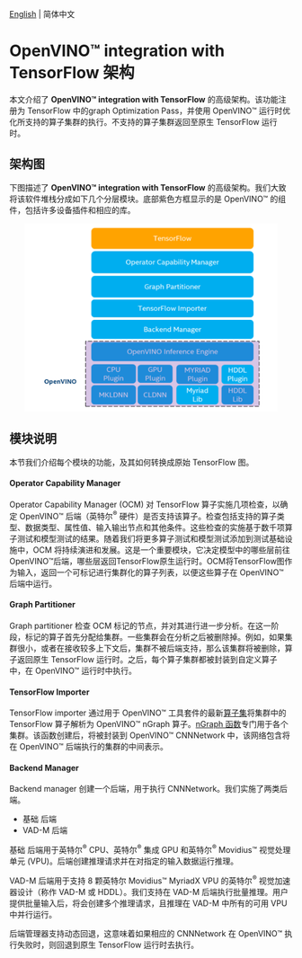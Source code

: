 [English](./ARCHITECTURE.md) | 简体中文
# **OpenVINO™ integration with TensorFlow** 架构

本文介绍了 **OpenVINO™ integration with TensorFlow** 的高级架构。该功能注册为 TensorFlow 中的graph Optimization Pass，并使用 OpenVINO™ 运行时优化所支持的算子集群的执行。不支持的算子集群返回至原生 TensorFlow 运行时。

## 架构图

下图描述了 **OpenVINO™ integration with TensorFlow** 的高级架构。我们大致将该软件堆栈分成如下几个分层模块。底部紫色方框显示的是 OpenVINO™ 的组件，包括许多设备插件和相应的库。

<p align="center">
  <img src="../images/openvino_tensorflow_architecture.png" width="450">
</p>

## 模块说明

本节我们介绍每个模块的功能，及其如何转换成原始 TensorFlow 图。

#### Operator Capability Manager

Operator Capability Manager (OCM) 对 TensorFlow 算子实施几项检查，以确定 OpenVINO™ 后端（英特尔<sup>®</sup> 硬件）是否支持该算子。检查包括支持的算子类型、数据类型、属性值、输入输出节点和其他条件。这些检查的实施基于数千项算子测试和模型测试的结果。随着我们将更多算子测试和模型测试添加到测试基础设施中，OCM 将持续演进和发展。这是一个重要模块，它决定模型中的哪些层前往 OpenVINO™后端，哪些层返回TensorFlow原生运行时。OCM将TensorFlow图作为输入，返回一个可标记进行集群化的算子列表，以便这些算子在 OpenVINO™ 后端中运行。

#### Graph Partitioner

Graph partitioner 检查 OCM 标记的节点，并对其进行进一步分析。在这一阶段，标记的算子首先分配给集群。一些集群会在分析之后被删除掉。例如，如果集群很小，或者在接收较多上下文后，集群不被后端支持，那么该集群将被删除，算子返回原生 TensorFlow 运行时。之后，每个算子集群都被封装到自定义算子中，在 OpenVINO™ 运行时中执行。

#### TensorFlow Importer

TensorFlow importer 通过用于 OpenVINO™ 工具套件的最新[算子集](https://docs.OpenVINOtoolkit.org/latest/openvino_docs_ops_opset.html)将集群中的 TensorFlow 算子解析为 OpenVINO™ nGraph 算子。[nGraph 函数](https://docs.openvinotoolkit.org/latest/openvino_docs_nGraph_DG_build_function.html)专门用于各个集群。该函数创建后，将被封装到 OpenVINO™ CNNNetwork 中，该网络包含将在 OpenVINO™ 后端执行的集群的中间表示。

#### Backend Manager

Backend manager 创建一个后端，用于执行 CNNNetwork。我们实施了两类后端。

* 基础 后端
* VAD-M 后端

基础 后端用于英特尔<sup>®</sup> CPU、英特尔<sup>®</sup> 集成 GPU 和英特尔<sup>®</sup> Movidius™ 视觉处理单元 (VPU)。后端创建推理请求并在对指定的输入数据运行推理。

VAD-M 后端用于支持 8 颗英特尔 Movidius™ MyriadX VPU 的英特尔<sup>®</sup> 视觉加速器设计（称作 VAD-M 或 HDDL）。我们支持在 VAD-M 后端执行批量推理。用户提供批量输入后，将会创建多个推理请求，且推理在 VAD-M 中所有的可用 VPU 中并行运行。

后端管理器支持动态回退，这意味着如果相应的 CNNNetwork 在 OpenVINO™ 执行失败时，则回退到原生 TensorFlow 运行时去执行。